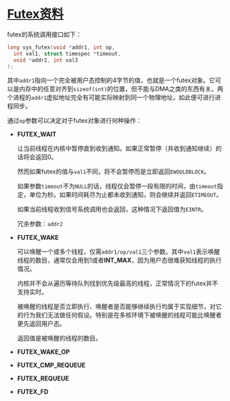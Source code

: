 # [Futex资料](https://www.akkadia.org/drepper/futex.pdf)

futex的系统调用接口如下：

```c
long sys_futex(void *addr1, int op,
  int val1, struct timespec *timeout,
  void *addr2, int val3
);
```

其中`addr1`指向一个完全被用户态控制的4字节的值，也就是一个futex对象。它可以是内存中的任意对齐到`sizeof(int)`的位置，但不能与DMA之类的东西有关。两个进程的`addr1`虚拟地址完全有可能实际映射到同一个物理地址，如此便可进行进程同步。

通过`op`参数可以决定对于futex对象进行何种操作：

* **FUTEX_WAIT**

  让当前线程在内核中暂停直到收到通知。如果正常暂停（并收到通知继续）的话将会返回0。

  然而如果futex的值与`val1`不同，将不会暂停而是立即返回`EWOULDBLOCK`。

  如果参数`timeout`不为`NULL`的话，线程仅会暂停一段有限的时间，由`timeout`指定，单位为秒。如果时间耗尽为止都未收到通知，则会继续并返回`ETIMEOUT`。

  如果当前线程收到信号系统调用也会返回，这种情况下返回值为`EINTR`。

  冗余参数：`addr2`

* **FUTEX_WAKE**

  可以唤醒一个或多个线程，仅需`addr1/op/val1`三个参数。其中`val1`表示唤醒线程的数目，通常仅会用到1或者**INT_MAX**，因为用户态很难获知线程的执行情况。

  内核并不会从遍历等待队列找到优先级最高的线程，正常情况下的futex并不支持实时。

  被唤醒的线程是否立即执行、唤醒者是否能够继续执行均属于实现细节，对它的行为我们无法做任何假设。特别是在多核环境下被唤醒的线程可能比唤醒者更先返回用户态。

  返回值是被唤醒的线程的数目。

* **FUTEX_WAKE_OP**

* **FUTEX_CMP_REQUEUE**

* **FUTEX_REQUEUE**

* **FUTEX_FD**